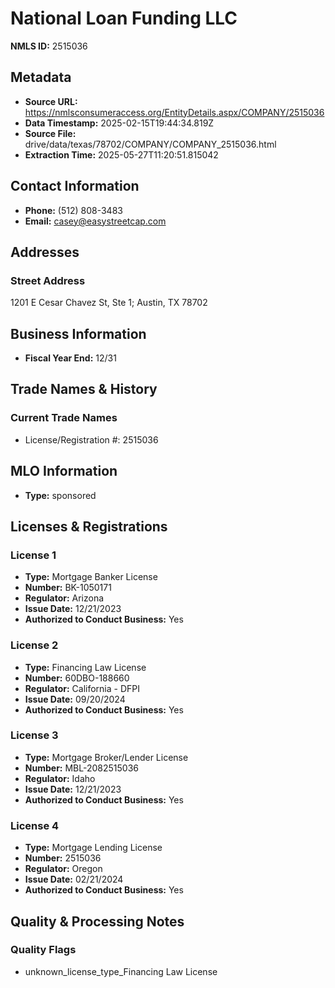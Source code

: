 # National Loan Funding LLC

**NMLS ID:** 2515036

## Metadata
- **Source URL:** https://nmlsconsumeraccess.org/EntityDetails.aspx/COMPANY/2515036
- **Data Timestamp:** 2025-02-15T19:44:34.819Z
- **Source File:** drive/data/texas/78702/COMPANY/COMPANY_2515036.html
- **Extraction Time:** 2025-05-27T11:20:51.815042

## Contact Information
- **Phone:** (512) 808-3483
- **Email:** casey@easystreetcap.com

## Addresses
### Street Address
1201 E Cesar Chavez St, Ste 1; Austin, TX 78702

## Business Information
- **Fiscal Year End:** 12/31

## Trade Names & History
### Current Trade Names
- License/Registration #: 2515036

## MLO Information
- **Type:** sponsored

## Licenses & Registrations

### License 1
- **Type:** Mortgage Banker License
- **Number:** BK-1050171
- **Regulator:** Arizona
- **Issue Date:** 12/21/2023
- **Authorized to Conduct Business:** Yes

### License 2
- **Type:** Financing Law License
- **Number:** 60DBO-188660
- **Regulator:** California - DFPI
- **Issue Date:** 09/20/2024
- **Authorized to Conduct Business:** Yes

### License 3
- **Type:** Mortgage Broker/Lender License
- **Number:** MBL-2082515036
- **Regulator:** Idaho
- **Issue Date:** 12/21/2023
- **Authorized to Conduct Business:** Yes

### License 4
- **Type:** Mortgage Lending License
- **Number:** 2515036
- **Regulator:** Oregon
- **Issue Date:** 02/21/2024
- **Authorized to Conduct Business:** Yes

## Quality & Processing Notes
### Quality Flags
- unknown_license_type_Financing Law License
